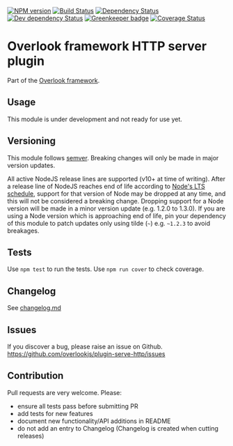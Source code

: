 [![NPM version](https://img.shields.io/npm/v/@overlook/plugin-serve-http.svg)](https://www.npmjs.com/package/@overlook/plugin-serve-http)
[![Build Status](https://img.shields.io/travis/overlookjs/plugin-serve-http/master.svg)](http://travis-ci.org/overlookjs/plugin-serve-http)
[![Dependency Status](https://img.shields.io/david/overlookjs/plugin-serve-http.svg)](https://david-dm.org/overlookjs/plugin-serve-http)
[![Dev dependency Status](https://img.shields.io/david/dev/overlookjs/plugin-serve-http.svg)](https://david-dm.org/overlookjs/plugin-serve-http)
[![Greenkeeper badge](https://badges.greenkeeper.io/overlookjs/plugin-serve-http.svg)](https://greenkeeper.io/)
[![Coverage Status](https://img.shields.io/coveralls/overlookjs/plugin-serve-http/master.svg)](https://coveralls.io/r/overlookjs/plugin-serve-http)

# Overlook framework HTTP server plugin

Part of the [Overlook framework](https://overlookjs.github.io/).

## Usage

This module is under development and not ready for use yet.

## Versioning

This module follows [semver](https://semver.org/). Breaking changes will only be made in major version updates.

All active NodeJS release lines are supported (v10+ at time of writing). After a release line of NodeJS reaches end of life according to [Node's LTS schedule](https://nodejs.org/en/about/releases/), support for that version of Node may be dropped at any time, and this will not be considered a breaking change. Dropping support for a Node version will be made in a minor version update (e.g. 1.2.0 to 1.3.0). If you are using a Node version which is approaching end of life, pin your dependency of this module to patch updates only using tilde (`~`) e.g. `~1.2.3` to avoid breakages.

## Tests

Use `npm test` to run the tests. Use `npm run cover` to check coverage.

## Changelog

See [changelog.md](https://github.com/overlookjs/plugin-serve-http/blob/master/changelog.md)

## Issues

If you discover a bug, please raise an issue on Github. https://github.com/overlookjs/plugin-serve-http/issues

## Contribution

Pull requests are very welcome. Please:

* ensure all tests pass before submitting PR
* add tests for new features
* document new functionality/API additions in README
* do not add an entry to Changelog (Changelog is created when cutting releases)
